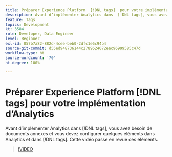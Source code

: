 ```yaml
---
title: Préparer Experience Platform  [!DNL tags]  pour votre implémentation d’Analytics
description: Avant d’implémenter Analytics dans  [!DNL tags], vous avez besoin de documents annexes et vous devez configurer quelques éléments dans Analytics et dans  [!DNL tags]. Cette vidéo passe en revue ces éléments.
feature: Tags
topics: Development
kt: 3584
role: Developer, Data Engineer
level: Beginner
exl-id: 057b7a82-882d-4cee-beb0-2dfc1e6c94b4
source-git-commit: d55ed948736144c2789624072eac96999585c47d
workflow-type: ht
source-wordcount: '70'
ht-degree: 100%

---
```


# Préparer Experience Platform [!DNL tags] pour votre implémentation d’Analytics

Avant d’implémenter Analytics dans [!DNL tags], vous avez besoin de documents annexes et vous devez configurer quelques éléments dans Analytics et dans [!DNL tags]. Cette vidéo passe en revue ces éléments.

>[!VIDEO](https://video.tv.adobe.com/v/28752/?quality=12&learn=on)
